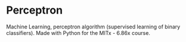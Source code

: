 # Perceptron
Machine Learning, perceptron algorithm (supervised learning of binary classifiers).
Made with Python for the MITx - 6.86x course.
